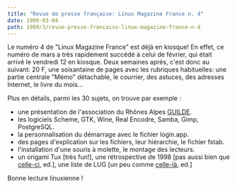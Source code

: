 ```yaml
---
title: "Revue de presse française: Linux Magazine France n. 4"
date: 1999-03-04
path: 1999/3/revue-presse-francaise-linux-magazine-france-n-4
---
```


<P>Le numéro 4 de "Linux Magazine France" est déjà en kiosque!
En effet, ce numéro de mars a très rapidement succédé à celui de
février, qui était arrivé le vendredi 12 en kiosque. Deux semaines
après, c'est donc au suivant: 20 F, une soixantaine de pages avec les
rubriques habituelles: une partie centrale "Mémo" détachable, le
courrier, des astuces, des adresses Internet, le livre du mois...
</P>

<P>
Plus en détails, parmi les 30 sujets, on trouve par exemple :</P>

<UL>

<LI>une présentation de l'association du Rhônes Alpes
<A HREF="http://www.guilde.asso.fr/">GUILDE</A>.
<LI>les logiciels Scheme, GTK, Wine, Real Encodre, Samba, Gimp, PostgreSQL.
<LI>la personnalisation du démarrage avec le fichier login.app.
<LI>des pages d'explication sur les fichiers, leur hiérarchie, le fichier
fstab.
<LI>l'installation d'une souris à molette, le montage des lecteurs.
<LI>un origami Tux [très fun!], une rétrospective de 1998
[pas aussi bien que <A HREF="http://www.linux-center.org/articles/9901/timeline/">celle-ci</A>, ed.], une liste de LUG
[un peu comme <A HREF="http://www.aful.org/aful/lugs.html">celle-là</A>,
ed.]
</UL>

<P>Bonne lecture linuxienne !</P>


